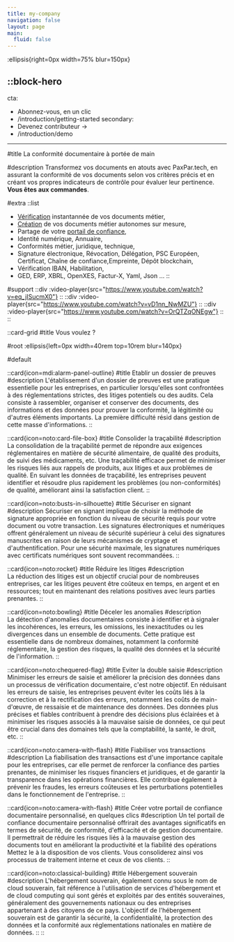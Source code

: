 ```yaml
---
title: my-company
navigation: false
layout: page
main:
  fluid: false
---
```


:ellipsis{right=0px width=75% blur=150px}

::block-hero
---
cta:
  - Abonnez-vous, en un clic
  - /introduction/getting-started
secondary:
  - Devenez contributeur →
  - /introduction/demo
---

#title
La conformité documentaire à portée de main

#description
Transformez vos documents en atouts avec PaxPar.tech, en 
assurant la conformité de vos documents selon vos critères précis et en créant vos propres indicateurs de contrôle pour évaluer leur pertinence. **Vous êtes aux commandes**.

#extra
  ::list
  - [Vérification](/blog/contributeur) instantannée de vos documents métier,
  - [Création](/blog/contributeur) de vos documents métier autonomes sur mesure,
  - Partage de votre [portail de confiance](/blog/portail),
  - Identité numérique, Annuaire,
  - Conformités métier, juridique, technique,
  - Signature électronique, Révocation, Délégation,
     PSC Européen, Certificat, Chaîne de confiance,Empreinte, Dépôt blockchain,
  - Vérification IBAN, Habilitation,
  - GED, ERP, XBRL, OpenXES, Factur-X, Yaml, Json …
  ::
  
#support
  ::div
    :video-player{src="https://www.youtube.com/watch?v=eq_jISucmX0"}
  ::
  ::div
    :video-player{src="https://www.youtube.com/watch?v=vD1nn_NwMZU"}
  ::
  ::div
    :video-player{src="https://www.youtube.com/watch?v=OrQTZqONEgw"}
  ::
::

::card-grid
#title
Vous voulez ?

#root
:ellipsis{left=0px width=40rem top=10rem blur=140px}

#default

  ::card{icon=mdi:alarm-panel-outline}
  #title
  Etablir un dossier de preuves
  #description
  L'établissement d'un dossier de preuves est une pratique essentielle pour les entreprises, en particulier lorsqu'elles sont confrontées à des réglementations strictes, des litiges potentiels ou des audits. Cela consiste à rassembler, organiser et conserver des documents, des informations et des données pour prouver la conformité, la légitimité ou d'autres éléments importants. La première difficulté résid dans gestion de cette masse d'informations.
  ::


  ::card{icon=noto:card-file-box}
  #title
  Consolider la traçabilité
  #description
  La consolidation de la traçabilité permet de répondre aux exigences réglementaires en matière de sécurité alimentaire, de qualité des produits, de suivi des médicaments, etc.
  Une traçabilité efficace permet de minimiser les risques liés aux rappels de produits, aux litiges et aux problèmes de qualité. En suivant les données de traçabilité, les entreprises peuvent identifier et résoudre plus rapidement les problèmes (ou non-conformités) de qualité, améliorant ainsi la satisfaction client.
  ::

  ::card{icon=noto:busts-in-silhouette}
  #title
  Sécuriser en signant
  #description
  Sécuriser en signant implique de choisir la méthode de signature appropriée en fonction du niveau de sécurité requis pour votre document ou votre transaction. Les signatures électroniques et numériques offrent généralement un niveau de sécurité supérieur à celui des signatures manuscrites en raison de leurs mécanismes de cryptage et d'authentification. Pour une sécurité maximale, les signatures numériques avec certificats numériques sont souvent recommandées.
  ::


  ::card{icon=noto:rocket}
  #title
  Réduire les litiges
  #description  
  La réduction des litiges est un objectif crucial pour de nombreuses entreprises, car les litiges peuvent être coûteux en temps, en argent et en ressources; tout en maintenant des relations positives avec leurs parties prenantes.
  ::

  ::card{icon=noto:bowling}
  #title
  Déceler les anomalies
  #description  
  La détection d'anomalies documentaires consiste à identifier et à signaler les incohérences, les erreurs, les omissions, les inexactitudes ou les divergences dans un ensemble de documents. Cette pratique est essentielle dans de nombreux domaines, notamment la conformité réglementaire, la gestion des risques, la qualité des données et la sécurité de l'information.
  ::

  ::card{icon=noto:chequered-flag}
  #title
  Eviter la double saisie
  #description
  Minimiser les erreurs de saisie et améliorer la précision des données dans un processus de vérification documentaire, c'est notre objectif. En réduisant les erreurs de saisie, les entreprises peuvent éviter les coûts liés à la correction et à la rectification des erreurs, notamment les coûts de main-d'œuvre, de ressaisie et de maintenance des données.
  Des données plus précises et fiables contribuent à prendre des décisions plus éclairées et à minimiser les risques associés à la mauvaise saisie de données, ce qui peut être crucial dans des domaines tels que la comptabilité, la santé, le droit, etc.
  ::

  ::card{icon=noto:camera-with-flash}
  #title
  Fiabiliser vos transactions
  #description
  La fiabilisation des transactions est d'une importance capitale pour les entreprises, car elle permet de renforcer la confiance des parties prenantes, de minimiser les risques financiers et juridiques, et de garantir la transparence dans les opérations financières. Elle contribue également à prévenir les fraudes, les erreurs coûteuses et les perturbations potentielles dans le fonctionnement de l'entreprise.
  ::

  ::card{icon=noto:camera-with-flash}
  #title
  Créer votre portail de confiance documentaire personnalisé, en quelques clics
  #description
  Un tel portail de confiance documentaire personnalisé offrirait des avantages significatifs en termes de sécurité, de conformité, d'efficacité et de gestion documentaire. Il permettrait de réduire les risques liés à la mauvaise gestion des documents tout en améliorant la productivité et la fiabilité des opérations
  Mettez le à la disposition de vos clients. Vous consoliderez ainsi vos processus de traitement interne et ceux de vos clients.
  ::

  ::card{icon=noto:classical-building}
  #title
  Hébergement souverain
  #description
  L'hébergement souverain, également connu sous le nom de cloud souverain, fait référence à l'utilisation de services d'hébergement et de cloud computing qui sont gérés et exploités par des entités souveraines, généralement des gouvernements nationaux ou des entreprises appartenant à des citoyens de ce pays. L'objectif de l'hébergement souverain est de garantir la sécurité, la confidentialité, la protection des données et la conformité aux réglementations nationales en matière de données.
  ::
::

